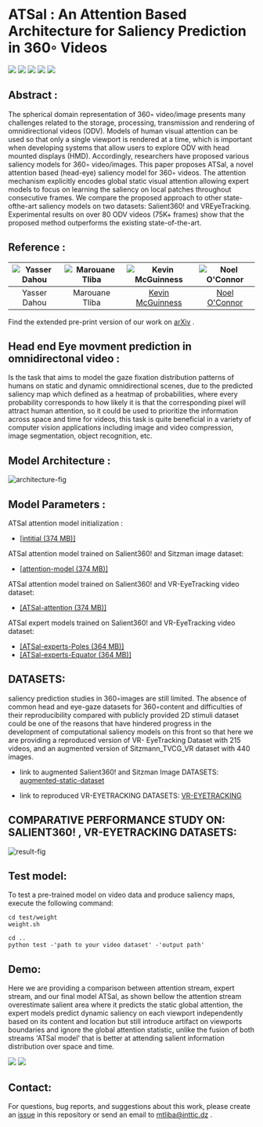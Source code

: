 # ATSal : An Attention Based Architecture for Saliency Prediction in 360◦ Videos
![](https://img.shields.io/badge/python-v3.6.8-orange.svg?style=flat-square)
![](https://img.shields.io/badge/pytorch-v1.2.0-orange.svg?style=flat-square)
![](https://img.shields.io/badge/torchvision-v0.4.0-orange.svg?style=flat-square)
![](https://img.shields.io/badge/opencv-v4.0.0.21-orange.svg?style=flat-square)
![](https://img.shields.io/badge/numpy-v1.16.2-orange.svg?style=flat-square)


## Abstract :
The spherical domain representation of 360◦
video/image presents many challenges related to the storage, processing, transmission and rendering of omnidirectional videos (ODV). Models of human visual attention can be used so that only a single viewport is rendered at a time, which is important when developing systems that allow users to explore ODV with head mounted displays (HMD). Accordingly, researchers have proposed various saliency models for 360◦ video/images. This paper proposes ATSal, a novel attention based (head-eye) saliency
model for 360◦ videos. The attention mechanism explicitly encodes global static visual attention allowing expert models to focus on learning the saliency on local patches throughout consecutive frames. We compare the proposed approach to other state-ofthe-art saliency models on two datasets: Salient360! and VREyeTracking. Experimental results on over 80 ODV videos (75K+ frames) show that the proposed method outperforms the existing state-of-the-art.

## Reference :
| ![Yasser Dahou][YasserDahou-photo]  | ![Marouane Tliba][MarouaneTliba-photo]  |  ![Kevin McGuinness][KevinMcGuinness-photo] | ![Noel O'Connor][NoelOConnor-photo] |
|:-:|:-:|:-:|:-:|
| Yasser Dahou | Marouane Tliba | [Kevin McGuinness][KevinMcGuinness-web] | [Noel O'Connor][NoelOConnor-web] |  


[KevinMcGuinness-web]: https://www.insight-centre.org/users/kevin-mcguinness
[NoelOConnor-web]: https://www.insight-centre.org/users/noel-oconnor


[YasserDahou-photo]: https://github.com/mtliba/ATSal/blob/asset/image/out%20(2).png "Yasser Dahou"
[KevinMcGuinness-photo]: https://raw.githubusercontent.com/imatge-upc/saliency-salgan-2017/junting/authors/Kevin160x160%202.jpg?token=AFOjyZmLlX3ZgpkNe60Vn3ruTsq01rD9ks5YdAaiwA%3D%3D "Kevin McGuinness"

[NoelOConnor-photo]: https://www.dcu.ie/sites/default/files/images/phonebook/noel_o_connor_002.jpg "Noel O'Connor"
[MarouaneTliba-photo]: https://github.com/mtliba/ATSal/blob/asset/image/out%20(1).png "Marouane Tliba"

Find the extended pre-print version of our work on [arXiv](https://) .



## Head end Eye movment prediction in omnidirectonal video :
Is the task that aims to model the gaze fixation distribution patterns of humans on static and dynamic omnidirectional scenes, due to the predicted saliency map which defined as a heatmap of probabilities, where every probability corresponds to how likely it is that the corresponding pixel will attract human attention, so it could be used to prioritize the information across space and time for videos, this task is quite beneficial in a variety of computer vision applications including image and video compression, image segmentation, object recognition, etc.
## Model Architecture  :

![architecture-fig]

[architecture-fig]: https://raw.githubusercontent.com/mtliba/ATSal/asset/image/model.PNG
"ATSal architecture"


## Model Parameters  :

ATSal attention model initialization :

* [[intitial (374 MB)]](https://drive.google.com/file/d/1qT4tALLSGmsRfqf_dJ-1nhS_3iT4fFMg/view?usp=sharing)

ATSal attention model trained on Salient360! and Sitzman image dataset:

* [[attention-model (374 MB)]](https://drive.google.com/file/d/1dGnufIVaqmKxKm1jvMn65fWa-E4sxld9/view?usp=sharing)

ATSal attention model trained on Salient360! and VR-EyeTracking video dataset:

* [[ATSal-attention (374 MB)]](https://drive.google.com/file/d/18tqbKvKgm7jsWUul0F0QsGhKYTg9XOrA/view?usp=sharing)

ATSal expert models trained on Salient360! and VR-EyeTracking video dataset:

* [[ATSal-experts-Poles (364 MB)]](https://drive.google.com/file/d/1N0u-jZEU6042F2YJDaTvXyCLcv5m-3Tj/view?usp=sharing)
* [[ATSal-experts-Equator (364 MB)]](https://drive.google.com/file/d/1l1DuvpTeqkS5wJhdHPEdGwxBmi4EFaAc/view?usp=sharing)

## DATASETS:
saliency prediction studies in 360◦images are still limited.  The  absence  of  common  head and eye-gaze datasets for 360◦content and difficulties of their reproducibility compared with publicly provided 2D stimuli dataset could be one of the reasons that have hindered progress in the development of computational saliency models on this front so that here we are providing a reproduced version of VR- EyeTracking Dataset with 215 videos,  and  an augmented version of Sitzmann_TVCG_VR  dataset with 440 images. 
* link to augmented Salient360! and Sitzman Image DATASETS:
[augmented-static-dataset](http://)

* link to reproduced VR-EYETRACKING DATASETS:
[VR-EYETRACKING](http://)

## COMPARATIVE PERFORMANCE STUDY ON: SALIENT360! , VR-EYETRACKING DATASETS:
![result-fig]

[result-fig]: https://github.com/mtliba/ATSal/blob/asset/image/result.PNG?raw=true


## Test model: 
To test a pre-trained model on video data and produce saliency maps, execute the following command:
```
cd test/weight
weight.sh

cd ..
python test -'path to your video dataset' -'output path'

```

## Demo:
Here we are providing a comparison between attention stream, expert stream, and our final model ATSal, as shown bellow the attention stream overestimate salient area where it predicts the static global attention, the expert models predict dynamic saliency on each viewport independently based on its content and location but still introduce artifact on viewports boundaries and ignore the global attention statistic, unlike the fusion of both streams 'ATSal model' that is better at attending salient information distribution over space and time. 

![](https://github.com/mtliba/ATSal/blob/asset/image/output62.gif)
![](https://github.com/mtliba/ATSal/blob/asset/image/output%20(4).gif)
## Contact:
For questions, bug reports, and suggestions about this work, please create an [issue](https://github.com/mtliba/ATSal/issues) in this repository or send an email to mtliba@inttic.dz .

